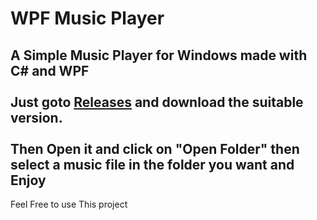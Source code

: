 # WPF Music Player

A Simple Music Player for Windows made with C# and WPF<br><br>
Just goto <a href="https://github.com/dev-mkm/WPF-MusicPlayer/releases/tag/Music-Player">Releases</a> and download the suitable version.<br><br>
Then Open it and click on "Open Folder" then select a music file in the folder you want and Enjoy<br>
----------------

Feel Free to use This project
